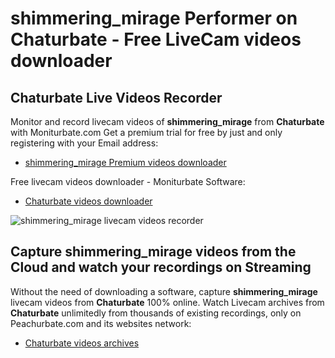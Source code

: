 # shimmering_mirage Performer on Chaturbate - Free LiveCam videos downloader

## Chaturbate Live Videos Recorder

Monitor and record livecam videos of **shimmering_mirage** from **Chaturbate** with Moniturbate.com
Get a premium trial for free by just and only registering with your Email address:
* [shimmering_mirage Premium videos downloader](https://moniturbate.com/request-demo-licence-key.html)

Free livecam videos downloader - Moniturbate Software:
* [Chaturbate videos downloader](https://moniturbate.com/moniturbate-download-software.html)

![shimmering_mirage livecam videos recorder](https://peachurnet.com/templates/moniturbate-software.png)


## Capture shimmering_mirage videos from the Cloud and watch your recordings on Streaming

Without the need of downloading a software, capture **shimmering_mirage** livecam videos from **Chaturbate** 100% online.
Watch Livecam archives from **Chaturbate** unlimitedly from thousands of existing recordings, only on Peachurbate.com and its websites network:
* [Chaturbate videos archives](https://peachurnet.com/)